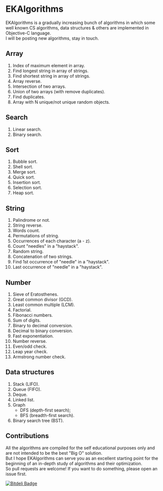 EKAlgorithms
============

EKAlgorithms is a gradually increasing bunch of algorithms in which some well known CS algorithms, data structures & others are implemented in Objective-C language.  
I will be posting new algorithms, stay in touch.

Array
----- 
1. Index of maximum element in array. 
2. Find longest string in array of strings. 
3. Find shortest string in array of strings.
4. Array reverse.
5. Intersection of two arrays.
6. Union of two arrays (with remove duplicates).
7. Find duplicates.
8. Array with N unique/not unique random objects.

Search
------ 
1. Linear search.
2. Binary search.

Sort
----
1. Bubble sort.
2. Shell sort.
3. Merge sort.  
4. Quick sort.  
5. Insertion sort.
6. Selection sort.
7. Heap sort.

String
------
1. Palindrome or not.
2. String reverse.
3. Words count.
4. Permutations of string. 
5. Occurrences of each character (a - z).
6. Count "needles" in a "haystack".
7. Random string.
8. Concatenation of two strings.
9. Find 1st occurrence of "needle" in a "haystack".
10. Last occurrence of "needle" in a "haystack".

Number
-------
1. Sieve of Eratosthenes.
2. Great common divisor (GCD).
3. Least common multiple (LCM).
4. Factorial.
5. Fibonacci numbers.
6. Sum of digits.
7. Binary to decimal conversion.
8. Decimal to binary conversion.
9. Fast exponentiation.
10. Number reverse.
11. Even/odd check.
12. Leap year check.
13. Armstrong number check.

Data structures
---------------
1. Stack (LIFO).
2. Queue (FIFO).
3. Deque.
4. Linked list.
5. Graph 
    - DFS (depth-first search);
    - BFS (breadth-first search).
6. Binary search tree (BST).

Contributions
-------------   
All the algorithms are compiled for the self educational purposes only and are not intended to be the best "Big O" solution.   
But I hope EKAlgorithms can serve you as an excellent starting point for the beginning of an in-depth study of algorithms and their optimization.   
So pull requests are welcome! If you want to do something, please open an issue first.




[![Bitdeli Badge](https://d2weczhvl823v0.cloudfront.net/EvgenyKarkan/ekalgorithms/trend.png)](https://bitdeli.com/free "Bitdeli Badge")

